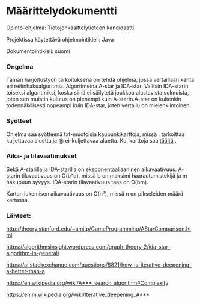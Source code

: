 # Määrittelydokumentti

Opinto-ohjelma: Tietojenkäsittelytieteen kandidaatti

Projektissa käytettävä ohjelmointikieli: Java

Dokumentointikieli: suomi

### Ongelma

Tämän harjoitustyön tarkoituksena on tehdä ohjelma, jossa vertaillaan kahta eri reitinhakualgoritmia. Algoritmeina A-star ja IDA-star. Valitsin IDA-starin toiseksi algoritmiksi, koska siinä ei säilytetä joukkoa alustavista solmuista, joten sen muistin kulutus on pienempi kuin A-starin.A-star on kuitenkin todennäköisesti nopeampi kuin IDA-star, joten vertailu on mielenkiintoinen.

### Syötteet

Ohjelma saa syötteenä txt-muotoisia kaupunkikarttoja, missä . tarkoittaa kuljettavaa aluetta ja @ ei-kuljettavaa aluetta. Ko. karttoja saa [täältä](https://www.movingai.com/benchmarks/street/index.html) .

### Aika- ja tilavaatimukset 

Sekä A-starilla ja IDA-starilla on eksponentaaliaaninen aikavaativuus. A-starin tilavaativuus on O(b^d), missä b on maksimi haarautumistekijä ja m hakupuun syvyys. IDA-starin tilavaativuus taas on O(bm). 

Kartan lukemisen aikavaativuus on O(n²), missä n on pikseleiden määrä kartassa.

### Lähteet:

http://theory.stanford.edu/~amitp/GameProgramming/AStarComparison.html

https://algorithmsinsight.wordpress.com/graph-theory-2/ida-star-algorithm-in-general/

https://ai.stackexchange.com/questions/8821/how-is-iterative-deepening-a-better-than-a

https://en.wikipedia.org/wiki/A***_search_algorithm#Complexity

https://en.m.wikipedia.org/wiki/Iterative_deepening_A***
